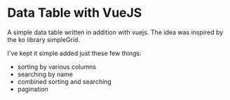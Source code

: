 # Data Table with VueJS

A simple data table written in addition with vuejs. The idea was inspired by the ko library simpleGrid.

I've kept it simple added just these few things:
- sorting by various columns
- searching by name
- combined sorting and searching
- pagination
